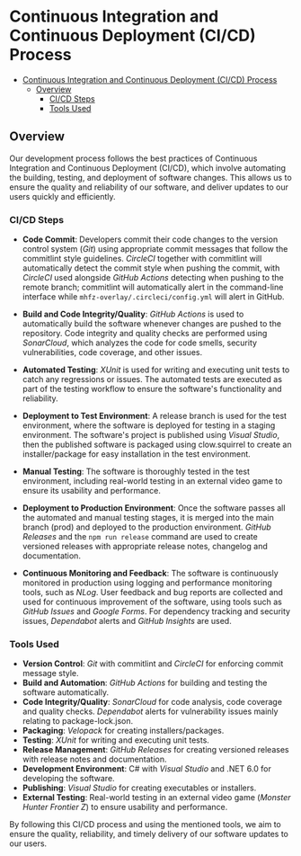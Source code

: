 # Continuous Integration and Continuous Deployment (CI/CD) Process

- [Continuous Integration and Continuous Deployment (CI/CD) Process](#continuous-integration-and-continuous-deployment-cicd-process)
  - [Overview](#overview)
    - [CI/CD Steps](#cicd-steps)
    - [Tools Used](#tools-used)

## Overview

Our development process follows the best practices of Continuous Integration and Continuous Deployment (CI/CD), which involve automating the building, testing, and deployment of software changes. This allows us to ensure the quality and reliability of our software, and deliver updates to our users quickly and efficiently.

### CI/CD Steps

- **Code Commit**: Developers commit their code changes to the version control system (*Git*) using appropriate commit messages that follow the commitlint style guidelines. *CircleCI* together with commitlint will automatically detect the commit style when pushing the commit, with *CircleCI* used alongside *GitHub Actions* detecting when pushing to the remote branch; commitlint will automatically alert in the command-line interface while `mhfz-overlay/.circleci/config.yml` will alert in GitHub.

- **Build and Code Integrity/Quality**: *GitHub Actions* is used to automatically build the software whenever changes are pushed to the repository. Code integrity and quality checks are performed using *SonarCloud*, which analyzes the code for code smells, security vulnerabilities, code coverage, and other issues.

- **Automated Testing**: *XUnit* is used for writing and executing unit tests to catch any regressions or issues. The automated tests are executed as part of the testing workflow to ensure the software's functionality and reliability.

- **Deployment to Test Environment**: A release branch is used for the test environment, where the software is deployed for testing in a staging environment. The software's project is published using *Visual Studio*, then the published software is packaged using clow.squirrel to create an installer/package for easy installation in the test environment.
- **Manual Testing**: The software is thoroughly tested in the test environment, including real-world testing in an external video game to ensure its usability and performance.

- **Deployment to Production Environment**: Once the software passes all the automated and manual testing stages, it is merged into the main branch (prod) and deployed to the production environment. *GitHub Releases* and the `npm run release` command are used to create versioned releases with appropriate release notes, changelog and documentation.

- **Continuous Monitoring and Feedback**: The software is continuously monitored in production using logging and performance monitoring tools, such as *NLog*. User feedback and bug reports are collected and used for continuous improvement of the software, using tools such as *GitHub Issues* and *Google Forms*. For dependency tracking and security issues, *Dependabot* alerts and *GitHub Insights* are used.

### Tools Used

- **Version Control**: *Git* with commitlint and *CircleCI* for enforcing commit message style.
- **Build and Automation**: *GitHub Actions* for building and testing the software automatically.
- **Code Integrity/Quality**: *SonarCloud* for code analysis, code coverage and quality checks. *Dependabot* alerts for vulnerability issues mainly relating to package-lock.json.
- **Packaging**: *Velopack* for creating installers/packages.
- **Testing**: *XUnit* for writing and executing unit tests.
- **Release Management**: *GitHub Releases* for creating versioned releases with release notes and documentation.
- **Development Environment**: C# with *Visual Studio* and .NET 6.0 for developing the software.
- **Publishing**: *Visual Studio* for creating executables or installers.
- **External Testing**: Real-world testing in an external video game (*Monster Hunter Frontier Z*) to ensure usability and performance.

By following this CI/CD process and using the mentioned tools, we aim to ensure the quality, reliability, and timely delivery of our software updates to our users.
